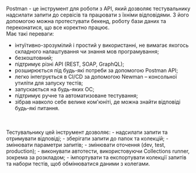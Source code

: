 Postman - це інструмент для роботи з API, який дозволяє тестувальнику надсилати запити до сервісів та працювати з їхніми відповідями. З його допомогою можна протестувати бекенд, роботу бази даних та переконатися, що все коректно працює.
<br> Має такі переваги:
- інтуїтивно-зрозумілий і простий у використанні, не вимагає якогось складного налаштування чи знання мов програмування;
- безкоштовний;
- підтримує різні API (REST, SOAP, GraphQL);
- розширюється під будь-які потреби за допомогою Postman API;
- легко інтегрується в CI/CD за допомогою Newman – консольної утиліти для запуску тестів;
- запускається на будь-яких ОС;
- підтримує ручне та автоматизоване тестування;
- зібрав навколо себе велике ком'юніті, де можна знайти відповіді будь-які питання.
<br>
<br> Тестувальнику цей інструмент дозволяє:
- надсилати запити та отримувати відповіді;
- зберігати запити до папок та колекцій;
- змінювати параметри запитів;
- змінювати оточення (dev, test, production);
- виконувати автотести, використовуючи Collections runner, зокрема за розкладом;
- імпортувати та експортувати колекції запитів та набори тестів, щоб обмінюватися даними з колегами.
